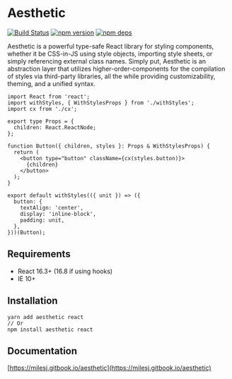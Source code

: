 # Aesthetic

[![Build Status](https://travis-ci.org/milesj/aesthetic.svg?branch=master)](https://travis-ci.org/milesj/aesthetic)
[![npm version](https://badge.fury.io/js/aesthetic.svg)](https://www.npmjs.com/package/aesthetic)
[![npm deps](https://david-dm.org/milesj/aesthetic.svg?path=packages/core)](https://www.npmjs.com/package/aesthetic)

Aesthetic is a powerful type-safe React library for styling components, whether it be CSS-in-JS
using style objects, importing style sheets, or simply referencing external class names. Simply put,
Aesthetic is an abstraction layer that utilizes higher-order-components for the compilation of
styles via third-party libraries, all the while providing customizability, theming, and a unified
syntax.

```tsx
import React from 'react';
import withStyles, { WithStylesProps } from './withStyles';
import cx from './cx';

export type Props = {
  children: React.ReactNode;
};

function Button({ children, styles }: Props & WithStylesProps) {
  return (
    <button type="button" className={cx(styles.button)}>
      {children}
    </button>
  );
}

export default withStyles(({ unit }) => ({
  button: {
    textAlign: 'center',
    display: 'inline-block',
    padding: unit,
  },
}))(Button);
```

## Requirements

- React 16.3+ (16.8 if using hooks)
- IE 10+

## Installation

```
yarn add aesthetic react
// Or
npm install aesthetic react
```

## Documentation

[https://milesj.gitbook.io/aesthetic](https://milesj.gitbook.io/aesthetic)
